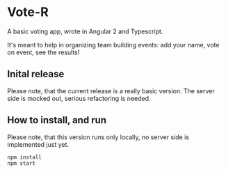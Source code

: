 # Vote-R

A basic voting app, wrote in Angular 2 and Typescript.

It's meant to help in organizing team building events: add your name, vote on event, see the results!

## Inital release

Please note, that the current release is a really basic version.
The server side is mocked out, serious refactoring is needed.

## How to install, and run

Please note, that this version runs only locally, no server side is implemented just yet.

```
npm install
npm start
```
